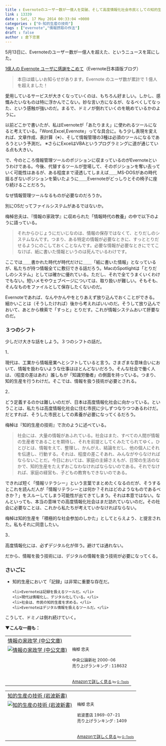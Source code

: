 ```yaml
---
title : Evernoteのユーザー数が一億人を突破、そして高度情報化社会市民としての知的生産
link : 13339
date : Sat, 17 May 2014 00:33:04 +0000
categories : ["0-知的生産の技術"]
tags : ["evernote","情報摂取の作法"]
draft : false
author : 倉下忠憲
---
```


5月13日に、Evernoteのユーザー数が一億人を超えた、というニュースを耳にした。

<a href="http://blog.evernote.com/jp/2014/05/13/18251" target="_blank">1億人の Evernote ユーザに感謝をこめて</a>（Evernote日本語版ブログ）

<blockquote>本日は嬉しいお知らせがあります。Evernote のユーザ数が累計で 1 億人を超えました！</blockquote>

愛用しているサービスが大きくなっていくのは、もちろん好ましい。しかし、感慨みたいなものは特に浮かんでこない。妙な言い方になるが、なるべくしてなった、という感触が強いのだ。まるで、ドミノが倒れていくのを眺めているかのように。

以前どこかで書いたが、私はEvernoteが「あたりまえ」に使われるツールになると考えている。「Word,Excel,Evernote」ってな具合に。もう少し表現を変えれば、文章作成、表計算（※）、そして情報管理の3種は必須のツールになるであろうという予測だ。
※さらにExcelはVBAというプログラミングに道が通じている点も大きい。

で、今のところ情報管理ツールのポジションに収まっているのがEvernoteというわけである。今後、代替するツールが登場して、そのポジションを奪い去っていく可能性はあるが、ある程度まで浸透してしまえば＿＿MS-DOSがあの時代揺るぎないポジションを築いたように＿＿Evernoteがどっしりとその椅子に座り続けることだろう。

なぜ情報管理ツールなるものが必要なのだろうか。

別にOSだってファイルシステムがあるではないか。

梅棹忠夫は、『情報の家政学』に収められた「情報時代の教養」の中で以下のように語っている。

<blockquote>
それからひじょうにだいじなのは、情報の保存ではなくて、とりだしのシステムなんです。つまり、ある特定の情報が必要なときに、すっととりだせるようにのこしておくことなんです。必要な情報が必要なときにでてこなけば、紙に書いた情報というのは死んでいるわけです。
</blockquote>

ここでは＿＿書かれた時代が時代だけに＿＿「紙に書いた情報」となっているが、私たちが持つ情報全てに敷衍できる話だろう。MacのSpotlightは「とりだしのシステム」としては確かに優れている。ただし、それで全てうまくいくわけでもない。短いメモやウェブページについては、取り扱いが難しい。そもそも、そんなものをファイルとして保存したくないのだ。

Evernoteであれば、なんやかんやをとりあえず放り込んでおくことができる。細かいことは（そうしたければ）後から考えればいいのだ。そうして放り込んでおいて、あとから検索で「すっと」とりだす。これが情報システムおいて肝要なのだ。

<H3>３つのシフト</H3>

少しだけ大きな話をしよう。３つのシフトの話だ。

1．

現代は、工業から情報産業へとシフトしていると言う。さまざまな意味合いにおいて、情報を扱わないような仕事はほとんどないだろう。そんな社会で働く人は、（程度の差はあれ）誰しもが「知識労働者」の側面を持っている。つまり、知的生産を行うわけだ。そこでは、情報を扱う技術が必要とされる。

2．

どう定義するのかは難しいのだが、日本は高度情報化社会に向かっている。ということは、私たちは高度情報化社会に住む市民に少しずつなりつつあるわけだ。だとすれば、そうした市民としての素養が必要になってくるだろう。

梅棹は『知的生産の技術』で次のように述べている。

<blockquote>
社会には、大量の情報があふれている。社会はまた、すべての人間が情報の生産者であることを期待し、それを前提としてくみたてられてゆく。ひとびとは、情報をえて、整理し、かんがえ、結論をだし、他の個人にそれを伝達し、行動する。それは、程度の差こそあれ、みんながやらなければならないことだ。今日においては、家庭の主婦さえもが、日常の生活のなかで、知的生産をたえずおこなわなければならないのである。それでなければ、家庭の経営も、子どもの教育もできないのである。
</blockquote>

できれば短く「情報リテラシー」という言葉でまとめたくなるのだが、そうするとこれを読んだ人が「情報リテラシーとは何か？それはどのようなものであるべきか？」をスルーしてしまう可能性が出てきてしまう。それは本意ではない。なんといっても、本当の意味での高度情報化社会はまだ訪れていないのだ。その社会に必要なことは、これから私たちが考えていかなければならない。

梅棹は知的生産を「積極的な社会参加のしかた」としてとらえよう、と提言された。私もそれに同意したい。

3．

高度情報化には、必ずデジタル化が伴う。避けては通れない。

だから、情報を扱う技術には、デジタルの情報を扱う技術が必要になってくる。

<H3>さいごに</H3>
<ul>
	<li>知的生産において「記録」は非常に重要な存在だ。</li>

	<li>Evernoteは記録を扱えるツールだ。</li>
	<li>現代は情報化し、デジタル化している。</li>
	<li>社会は、市民の知的生産を求める。</li>
	<li>Evernoteはデジタル情報を扱えるツールだ。</li>
</ul>



こうして、ドミノは倒れ続けていく。

<strong>▼こんな一冊も：</strong>
<table  border="0" cellpadding="5"><tr><td colspan="2"><a href="http://www.amazon.co.jp/%E6%83%85%E5%A0%B1%E3%81%AE%E5%AE%B6%E6%94%BF%E5%AD%A6-%E4%B8%AD%E5%85%AC%E6%96%87%E5%BA%AB-%E6%A2%85%E6%A3%B9-%E5%BF%A0%E5%A4%AB/dp/4122036682%3FSubscriptionId%3D15SMZCTB9V8NGR2TW082%26tag%3Drashita1000-22%26linkCode%3Dxm2%26camp%3D2025%26creative%3D165953%26creativeASIN%3D4122036682" target="_blank">情報の家政学 (中公文庫)</a><img src="http://www.assoc-amazon.jp/e/ir?t=rashita1000-22&l=ur2&o=9" width="1" height="1" style="border: none;" alt="" /></td></tr><tr><td valign="top"><a href="http://www.amazon.co.jp/%E6%83%85%E5%A0%B1%E3%81%AE%E5%AE%B6%E6%94%BF%E5%AD%A6-%E4%B8%AD%E5%85%AC%E6%96%87%E5%BA%AB-%E6%A2%85%E6%A3%B9-%E5%BF%A0%E5%A4%AB/dp/4122036682%3FSubscriptionId%3D15SMZCTB9V8NGR2TW082%26tag%3Drashita1000-22%26linkCode%3Dxm2%26camp%3D2025%26creative%3D165953%26creativeASIN%3D4122036682" target="_blank"><img src="http://ecx.images-amazon.com/images/I/51RN4FG0D2L._SL160_.jpg" border="0" alt="情報の家政学 (中公文庫)" /></a></td><td valign="top"><font size="-1">梅棹 忠夫 <br /><br />中央公論新社  2000-06<br />売り上げランキング : 118632<br /><br /><br /><a href="http://www.amazon.co.jp/%E6%83%85%E5%A0%B1%E3%81%AE%E5%AE%B6%E6%94%BF%E5%AD%A6-%E4%B8%AD%E5%85%AC%E6%96%87%E5%BA%AB-%E6%A2%85%E6%A3%B9-%E5%BF%A0%E5%A4%AB/dp/4122036682%3FSubscriptionId%3D15SMZCTB9V8NGR2TW082%26tag%3Drashita1000-22%26linkCode%3Dxm2%26camp%3D2025%26creative%3D165953%26creativeASIN%3D4122036682" target="_blank">Amazonで詳しく見る</a></font><font size="-2"> by <a href="http://www.goodpic.com/mt/aws/index.html" >G-Tools</a></font></td></tr></table>

<table  border="0" cellpadding="5"><tr><td colspan="2"><a href="http://www.amazon.co.jp/%E7%9F%A5%E7%9A%84%E7%94%9F%E7%94%A3%E3%81%AE%E6%8A%80%E8%A1%93-%E5%B2%A9%E6%B3%A2%E6%96%B0%E6%9B%B8-%E6%A2%85%E6%A3%B9-%E5%BF%A0%E5%A4%AB/dp/4004150930%3FSubscriptionId%3D15SMZCTB9V8NGR2TW082%26tag%3Drashita1000-22%26linkCode%3Dxm2%26camp%3D2025%26creative%3D165953%26creativeASIN%3D4004150930" target="_blank">知的生産の技術 (岩波新書)</a><img src="http://www.assoc-amazon.jp/e/ir?t=rashita1000-22&l=ur2&o=9" width="1" height="1" style="border: none;" alt="" /></td></tr><tr><td valign="top"><a href="http://www.amazon.co.jp/%E7%9F%A5%E7%9A%84%E7%94%9F%E7%94%A3%E3%81%AE%E6%8A%80%E8%A1%93-%E5%B2%A9%E6%B3%A2%E6%96%B0%E6%9B%B8-%E6%A2%85%E6%A3%B9-%E5%BF%A0%E5%A4%AB/dp/4004150930%3FSubscriptionId%3D15SMZCTB9V8NGR2TW082%26tag%3Drashita1000-22%26linkCode%3Dxm2%26camp%3D2025%26creative%3D165953%26creativeASIN%3D4004150930" target="_blank"><img src="http://ecx.images-amazon.com/images/I/41Q9KKMZYAL._SL160_.jpg" border="0" alt="知的生産の技術 (岩波新書)" /></a></td><td valign="top"><font size="-1">梅棹 忠夫 <br /><br />岩波書店  1969-07-21<br />売り上げランキング : 1409<br /><br /><br /><a href="http://www.amazon.co.jp/%E7%9F%A5%E7%9A%84%E7%94%9F%E7%94%A3%E3%81%AE%E6%8A%80%E8%A1%93-%E5%B2%A9%E6%B3%A2%E6%96%B0%E6%9B%B8-%E6%A2%85%E6%A3%B9-%E5%BF%A0%E5%A4%AB/dp/4004150930%3FSubscriptionId%3D15SMZCTB9V8NGR2TW082%26tag%3Drashita1000-22%26linkCode%3Dxm2%26camp%3D2025%26creative%3D165953%26creativeASIN%3D4004150930" target="_blank">Amazonで詳しく見る</a></font><font size="-2"> by <a href="http://www.goodpic.com/mt/aws/index.html" >G-Tools</a></font></td></tr></table>


